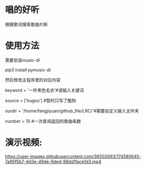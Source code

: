 # 唱的好听
根据歌词搜索歌曲片断

# 使用方法
需要安装music-dl 

pip3 install pymusic-dl

然后修改主程序里的对应内容

keyword = '一件黑色毛衣'#请输入关键词

source = ['kugou'] #暂时只写了酷狗

ourdir = '/home/fangjiyuan/github_file/LRC/'#需要自定义输入文件夹

number = 10 #一次查询返回的歌曲条数

# 演示视频:
https://user-images.githubusercontent.com/36502693/174580645-7a95f5b7-4d3e-49de-9ded-98dd1face1d3.mp4

